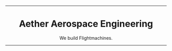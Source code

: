 <div align="center">
    <hr>
    <h1>Aether Aerospace Engineering</h1>
    <p>We build Flightmachines.</p>
    <hr>
</div>

